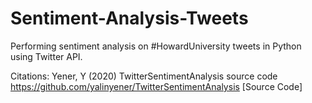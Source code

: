 # Sentiment-Analysis-Tweets
Performing sentiment analysis on #HowardUniversity tweets in Python using Twitter API.

Citations:
Yener, Y (2020) TwitterSentimentAnalysis source code https://github.com/yalinyener/TwitterSentimentAnalysis [Source Code]
